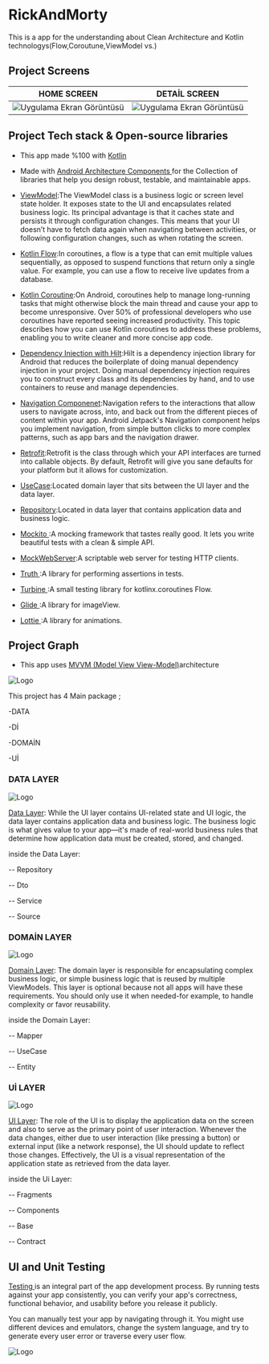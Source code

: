  # RickAndMorty
This is a app for the understanding about Clean Architecture and Kotlin technologys(Flow,Coroutune,ViewModel vs.)


## Project Screens
HOME SCREEN | DETAİL SCREEN | 
--- | --- | 
![Uygulama Ekran Görüntüsü](https://i.hizliresim.com/di18fsj.png) |![Uygulama Ekran Görüntüsü](https://i.hizliresim.com/di18fsj.png) |




## Project Tech stack & Open-source libraries

- This app made %100 with  [Kotlin](https://developer.android.com/kotlin)

- Made with [Android Architecture Components ](https://developer.android.com/topic/architecture)for the Collection of libraries that help you design robust, testable, and maintainable apps.

- [ViewModel](https://developer.android.com/topic/libraries/architecture/viewmodel):The ViewModel class is a business logic or screen level state holder. It exposes state to the UI and encapsulates related business logic. Its principal advantage is that it caches state and persists it through configuration changes. This means that your UI doesn’t have to fetch data again when navigating between activities, or following configuration changes, such as when rotating the screen.

- [Kotlin Flow](https://developer.android.com/kotlin/flow):In coroutines, a flow is a type that can emit multiple values sequentially, as opposed to suspend functions that return only a single value. For example, you can use a flow to receive live updates from a database.

- [Kotlin Coroutine](https://developer.android.com/kotlin/coroutines):On Android, coroutines help to manage long-running tasks that might otherwise block the main thread and cause your app to become unresponsive. Over 50% of professional developers who use coroutines have reported seeing increased productivity. This topic describes how you can use Kotlin coroutines to address these problems, enabling you to write cleaner and more concise app code.

- [Dependency Injection with Hilt](https://developer.android.com/training/dependency-injection/hilt-android):Hilt is a dependency injection library for Android that reduces the boilerplate of doing manual dependency injection in your project. Doing manual dependency injection requires you to construct every class and its dependencies by hand, and to use containers to reuse and manage dependencies.

- [Navigation Componenet](https://developer.android.com/guide/navigation):Navigation refers to the interactions that allow users to navigate across, into, and back out from the different pieces of content within your app. Android Jetpack's Navigation component helps you implement navigation, from simple button clicks to more complex patterns, such as app bars and the navigation drawer.

- [Retrofit](https://square.github.io/retrofit/):Retrofit is the class through which your API interfaces are turned into callable objects. By default, Retrofit will give you sane defaults for your platform but it allows for customization.

- [UseCase](https://developer.android.com/topic/architecture/domain-layer):Located domain layer that sits between the UI layer and the data layer.

- [Repository](https://developer.android.com/topic/architecture/data-layer):Located in data layer that contains application data and business logic.

- [Mockito ](https://site.mockito.org/):A mocking framework that tastes really good. It lets you write beautiful tests with a clean & simple API.

- [MockWebServer](https://github.com/square/okhttp/tree/master/mockwebserver):A scriptable web server for testing HTTP clients.

- [Truth ](https://truth.dev/):A library for performing assertions in tests.

- [Turbine ](https://github.com/cashapp/turbine):A small testing library for kotlinx.coroutines Flow.

- [Glide ](https://github.com/bumptech/glide):A library for imageView.

- [Lottie ](https://lottiefiles.com/):A library for animations.


 ## Project Graph

- This app uses [MVVM (Model View View-Model)](https://developer.android.com/topic/architecture#recommended-app-arch)architecture

                                   
![Logo](https://i.hizliresim.com/iq3kqv1.png)

This project has 4 Main package ;

-DATA

-Dİ

-DOMAİN

-Uİ

### DATA LAYER

![Logo](https://i.hizliresim.com/skpw70b.jpg)


  [Data Layer](https://developer.android.com/topic/architecture/data-layer): While the UI layer contains UI-related state and UI logic, the data layer contains application data and business logic. The business logic is what gives value to your app—it's made of real-world business rules that determine how application data must be created, stored, and changed.
  
  inside the Data Layer:
  
  -- Repository
  
  -- Dto
  
  -- Service
  
  -- Source
  
  
  ### DOMAİN LAYER
  
  ![Logo](https://i.hizliresim.com/l549eub.jpg)
  
   [Domain Layer](https://developer.android.com/topic/architecture/data-layer): The domain layer is responsible for encapsulating complex business logic, or simple business logic that is reused by multiple ViewModels. This layer is optional because not all apps will have these requirements. You should only use it when needed-for example, to handle complexity or favor reusability. 
   
   inside the Domain Layer:
  
  -- Mapper
  
  -- UseCase
  
  -- Entity
  
   ### Uİ LAYER

  ![Logo](https://i.hizliresim.com/3bfhzcg.jpg)
   
  
  [UI Layer](https://developer.android.com/topic/architecture/ui-layer): The role of the UI is to display the application data on the screen and also to serve as the primary point of user interaction. Whenever the data changes, either due to user interaction (like pressing a button) or external input (like a network response), the UI should update to reflect those changes. Effectively, the UI is a visual representation of the application state as retrieved from the data layer.

   inside the Ui Layer:
  
  -- Fragments
  
  -- Components
  
  -- Base
  
  -- Contract
  
  ## UI and Unit Testing
  
  [Testing ](https://developer.android.com/training/testing/fundamentals) is an integral part of the app development process. By running tests against your app consistently, you can verify your app's correctness, functional behavior, and usability before you release it publicly.

You can manually test your app by navigating through it. You might use different devices and emulators, change the system language, and try to generate every user error or traverse every user flow.



  ![Logo](https://i.hizliresim.com/nux42m9.png)


 
